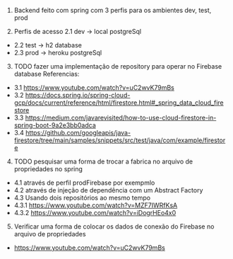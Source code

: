 
1. Backend feito com spring com 3 perfis para os ambientes dev, test, prod

2. Perfis de acesso
2.1 dev -> local postgreSql
 - 2.2 test -> h2 database
 - 2.3 prod -> heroku postgreSql

3. TODO fazer uma implementação de repository para operar no Firebase database
Referencias: 
 - 3.1 https://www.youtube.com/watch?v=uC2wvK79mBs
 - 3.2 https://docs.spring.io/spring-cloud-gcp/docs/current/reference/html/firestore.html#_spring_data_cloud_firestore
 - 3.3 https://medium.com/javarevisited/how-to-use-cloud-firestore-in-spring-boot-9a2e3bb0adca
 - 3.4 https://github.com/googleapis/java-firestore/tree/main/samples/snippets/src/test/java/com/example/firestore

4. TODO pesquisar uma forma de trocar a fabrica no arquivo de propriedades no spring 
 - 4.1 através de perfil prodFirebase por exempmlo
 - 4.2 através de injeção de dependência com um Abstract Factory 
 - 4.3 Usando dois repositórios ao mesmo tempo 
 - 4.3.1 https://www.youtube.com/watch?v=MZF7IWRfKsA
 - 4.3.2 https://www.youtube.com/watch?v=iDogrHEo4x0

5. Verificar uma forma de colocar os dados de conexão do Firebase no arquivo de propriedades
 - https://www.youtube.com/watch?v=uC2wvK79mBs
